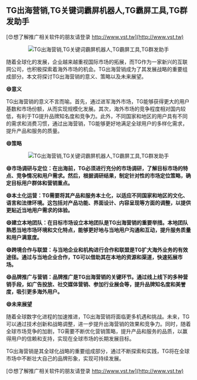 ## **TG出海营销,TG关键词霸屏机器人,TG霸屏工具,TG群发助手**

[😍想了解推广相关软件的朋友请登录 http://www.vst.tw](http://www.vst.tw)

 <center><img src="https://vst.tw/MP4/tuiguang/png/3.png" alt="TG出海营销,TG关键词霸屏机器人,TG霸屏工具,TG群发助手"></center>

随着全球化的发展，企业越来越重视国际市场的拓展，而TG作为一家新兴的互联网公司，也积极探索着海外市场的机会。TG出海营销成为了其发展战略的重要组成部分。本文将探讨TG出海营销的意义、策略以及未来展望。

**😄意义**

TG出海营销的意义不言而喻。首先，通过进军海外市场，TG能够获得更大的用户基数和市场份额，从而实现规模化发展。其次，海外市场的竞争程度相对国内较低，有利于TG提升品牌知名度和竞争力。此外，不同国家和地区的用户具有不同的需求和消费习惯，通过出海营销，TG能够更好地满足全球用户的多样化需求，提升产品和服务的质量。

**😄策略**

 <center><img src="https://vst.tw/MP4/tuiguang/png/5.png" alt="TG出海营销,TG关键词霸屏机器人,TG霸屏工具,TG群发助手"></center>

**😄市场调研与定位：在出海前，TG必须进行充分的市场调研，了解目标市场的特点、竞争情况和用户需求。然后，根据调研结果，制定针对性的市场定位策略，确定目标用户群体和营销重点。**

**😄本土化运营：TG需要将其产品和服务本土化，以适应不同国家和地区的文化、语言和法律环境。这包括对产品功能、界面设计、内容呈现等方面的调整，以提供更贴近当地用户需求的体验。**

**😄建立本地团队：在目标市场设立本地团队是TG出海营销的重要举措。本地团队熟悉当地市场环境和文化特点，能够更好地与当地用户沟通和互动，提升服务质量和用户满意度。**

**😄跨境合作与联盟：与当地企业和机构进行合作和联盟是TG扩大海外业务的有效途径。通过与当地企业合作，TG可以借助其在本地的资源和渠道，快速拓展市场。**

**😄品牌推广与营销：品牌推广是TG出海营销的关键环节。通过线上线下的多种营销手段，如广告投放、社交媒体营销、参加行业展会等，提升品牌知名度和美誉度，吸引更多海外用户。**

**😄未来展望**

随着全球数字化进程的加速推进，TG出海营销将面临更多机遇和挑战。未来，TG可以通过技术创新和战略调整，进一步提升出海营销的效果和竞争力。同时，随着全球市场竞争的加剧，TG需要不断优化营销策略，提升产品和服务的品质，以赢得用户的信赖和支持，实现在全球市场的长期发展目标。

TG出海营销是其全球化战略的重要组成部分，通过不断探索和实践，TG将在全球市场中不断壮大自己的品牌形象，实现可持续发展。

[😍想了解推广相关软件的朋友请登录 http://www.vst.tw](http://www.vst.tw)



